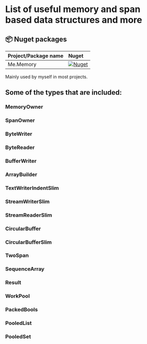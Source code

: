# List of useful memory and span based data structures and more
## 📦 Nuget packages

| Project/Package name | Nuget |
|:---------------------| :------------------------- |
| Me.Memory | [![Nuget](https://img.shields.io/badge/nuget-0A66C2?style=for-the-badge&logo=nuget&logoColor=white)](https://www.nuget.org/packages/Me.Memory) |

Mainly used by myself in most projects.
## Some of the types that are included:
### MemoryOwner
### SpanOwner
### ByteWriter
### ByteReader
### BufferWriter
### ArrayBuilder
### TextWriterIndentSlim
### StreamWriterSlim
### StreamReaderSlim
### CircularBuffer
### CircularBufferSlim
### TwoSpan
### SequenceArray
### Result
### WorkPool
### PackedBools
### PooledList
### PooledSet